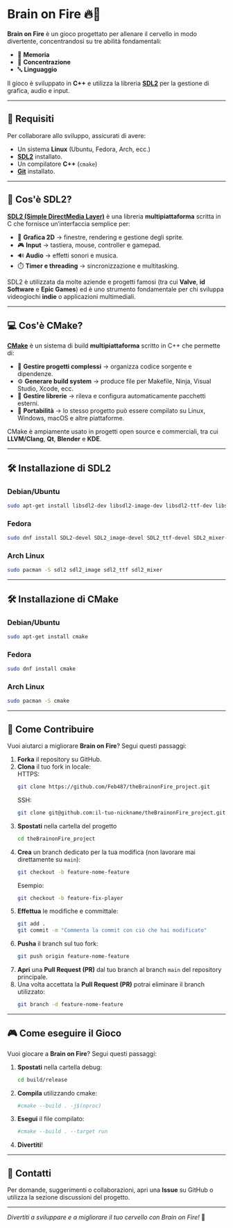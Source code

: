 # Brain on Fire 🔥🧠

**Brain on Fire** è un gioco progettato per allenare il cervello in modo divertente, concentrandosi su tre abilità fondamentali:
- 🧩 **Memoria**
- 🎯 **Concentrazione**
- 🔤 **Linguaggio**

Il gioco è sviluppato in **C++** e utilizza la libreria **[SDL2](https://www.libsdl.org/)** per la gestione di grafica, audio e input.  

---

## 📌 Requisiti

Per collaborare allo sviluppo, assicurati di avere:  
- Un sistema **Linux** (Ubuntu, Fedora, Arch, ecc.)  
- **[SDL2](https://www.libsdl.org/)** installato.
- Un compilatore **C++** (`cmake`)
- **[Git](https://git-scm.com/)** installato.

---

## 💾​ Cos'è SDL2?

**[SDL2 (Simple DirectMedia Layer)](https://www.libsdl.org/)** è una libreria **multipiattaforma** scritta in C che fornisce un’interfaccia semplice per:  
- 🎨 **Grafica 2D** → finestre, rendering e gestione degli sprite.  
- 🎮 **Input** → tastiera, mouse, controller e gamepad.  
- 🔊 **Audio** → effetti sonori e musica.  
- ⏱️ **Timer e threading** → sincronizzazione e multitasking.  

SDL2 è utilizzata da molte aziende e progetti famosi (tra cui **Valve**, **id Software** e **Epic Games**) ed è uno strumento fondamentale per chi sviluppa videogiochi **indie** o applicazioni multimediali.  

---

## 💻 Cos'è CMake?

**[CMake](https://cmake.org/)** è un sistema di build **multipiattaforma** scritto in C++ che permette di:

- 📂 **Gestire progetti complessi** → organizza codice sorgente e dipendenze.
- ⚙️ **Generare build system** → produce file per Makefile, Ninja, Visual Studio, Xcode, ecc.
- 🔗 **Gestire librerie** → rileva e configura automaticamente pacchetti esterni.
- 🚀 **Portabilità** → lo stesso progetto può essere compilato su Linux, Windows, macOS e altre piattaforme.

CMake è ampiamente usato in progetti open source e commerciali, tra cui **LLVM/Clang**, **Qt**, **Blender** e **KDE**.

---

## 🛠️ Installazione di SDL2

### Debian/Ubuntu
```bash
sudo apt-get install libsdl2-dev libsdl2-image-dev libsdl2-ttf-dev libsdl2-mixer-dev
```

### Fedora
```bash
sudo dnf install SDL2-devel SDL2_image-devel SDL2_ttf-devel SDL2_mixer-devel
```

### Arch Linux
```bash
sudo pacman -S sdl2 sdl2_image sdl2_ttf sdl2_mixer
```

---

## 🛠️ Installazione di CMake

### Debian/Ubuntu
```bash
sudo apt-get install cmake
```

### Fedora
```bash
sudo dnf install cmake
```

### Arch Linux
```bash
sudo pacman -S cmake
```

---

## 🤝 Come Contribuire

Vuoi aiutarci a migliorare **Brain on Fire**? Segui questi passaggi:  

1. **Forka** il repository su GitHub.  
2. **Clona** il tuo fork in locale:  
   HTTPS:
   ```bash
   git clone https://github.com/Feb487/theBrainonFire_project.git
   ```
   SSH:
   ```bash
   git clone git@github.com:il-tuo-nickname/theBrainonFire_project.git
   ```
3. **Spostati** nella cartella del progetto
   ```bash
   cd theBrainonFire_project
   ```
4. **Crea** un branch dedicato per la tua modifica (non lavorare mai direttamente su `main`):  
   ```bash
   git checkout -b feature-nome-feature
   ```
   Esempio:  
   ```bash
   git checkout -b feature-fix-player
   ```
5. **Effettua** le modifiche e committale:  
   ```bash
   git add .
   git commit -m "Commenta la commit con ciò che hai modificato"
   ```
6. **Pusha** il branch sul tuo fork:  
   ```bash
   git push origin feature-nome-feature
   ```
7. **Apri** una **Pull Request (PR)** dal tuo branch al branch `main` del repository principale.  
8. Una volta accettata la **Pull Request (PR)** potrai eliminare il branch utilizzato:
   ```bash
   git branch -d feature-nome-feature
   ```
---

## 🎮 Come eseguire il Gioco

Vuoi giocare a **Brain on Fire**? Segui questi passaggi:

1. **Spostati** nella cartella debug:
   ```bash
   cd build/release
   ```
2. **Compila** utilizzando cmake:
   ```bash
   #cmake --build . -j$(nproc)
   ```
3. **Esegui** il file compilato:
   ```bash
   #cmake --build . --target run
   ```
4. **Divertiti**!

---

## 📧 Contatti
Per domande, suggerimenti o collaborazioni, apri una **Issue** su GitHub o utilizza la sezione discussioni del progetto.

---

*Divertiti a sviluppare e a migliorare il tuo cervello con Brain on Fire!* 🚀
